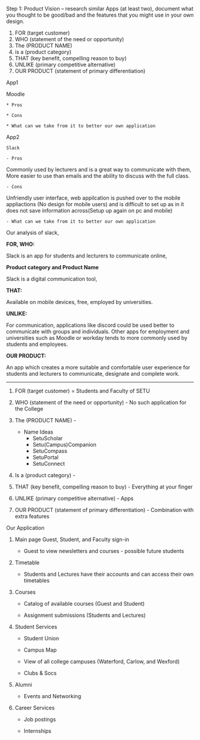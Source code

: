 Step 1: Product Vision – research similar Apps (at least two), document what you thought to be good/bad and
the features that you might use in your own design.
1) FOR (target customer)
2) WHO (statement of the need or opportunity)
3) The (PRODUCT NAME)
4) is a (product category)
5) THAT (key benefit, compelling reason to buy)
6) UNLIKE (primary competitive alternative)
7) OUR PRODUCT (statement of primary differentiation)



App1

Moodle

	* Pros 

 	* Cons

  	* What can we take from it to better our own application

App2

	Slack

	- Pros 
Commonly used by lecturers and is a great way to communicate with them, More easier to use than emails and the ability to discuss with the full class.

 	- Cons
  Unfriendly user interface, web appilcation is pushed over to the mobile appliactions (No design for mobile users) and is difficult to set up as in it does not save information across(Setup up again on pc and mobile)

  	- What can we take from it to better our own application
   Our analysis of slack,

**FOR, WHO:**

Slack is an app for students and lecturers to communicate online,

**Product category and Product Name**

Slack is a digital communication tool,

**THAT:**

Available on mobile devices, free, employed by universities.

**UNLIKE:**

For communication, applications like discord could be used better to communicate with groups and individuals.
Other apps for employment and universities such as Moodle or workday tends to more commonly used by students and employees.

**OUR PRODUCT:**

An app which creates a more suitable and comfortable user experience for students and lecturers to communicate, designate and complete work.

---------------------------------------------------------------------------------------------------------------------------------------------

1) FOR (target customer) = Students and Faculty of SETU

2) WHO (statement of the need or opportunity) - No such application for the College

3) The (PRODUCT NAME) -

   - Name Ideas
     * SetuScholar
     * Setu(Campus)Companion
     * SetuCompass
     * SetuPortal
     * SetuConnect


5) Is a (product category) - 

6) THAT (key benefit, compelling reason to buy) - Everything at your finger  

7) UNLIKE (primary competitive alternative) - Apps

8) OUR PRODUCT (statement of primary differentiation) - Combination with extra features



Our Application 

1) Main page Guest, Student, and Faculty sign-in 
	
	* Guest to view newsletters and courses - possible future students


2) Timetable 

	* Students and Lectures have their accounts and can access their own timetables


3) Courses

	* Catalog of available courses (Guest and Student)

	* Assignment submissions (Students and Lectures)


4) Student Services

	* Student Union

	* Campus Map
		
	* View of all college campuses (Waterford, Carlow, and Wexford)

	* Clubs & Socs


5) Alumni 

	* Events and Networking 


6) Career Services 

	* Job postings
	
	* Internships

	
